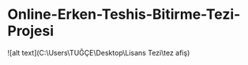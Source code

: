 # Online-Erken-Teshis-Bitirme-Tezi-Projesi

![alt text](C:\Users\TUĞÇE\Desktop\Lisans Tezi\tez afiş)
